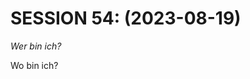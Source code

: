 <!-- Copyright 2020-2025 Dominik Jan Schott. All rights reserved. The license agreement is define in the LICENSE file in the root folder. -->
# **SESSION 54: 	(2023-08-19)**

*Wer bin ich?* 

Wo bin ich?